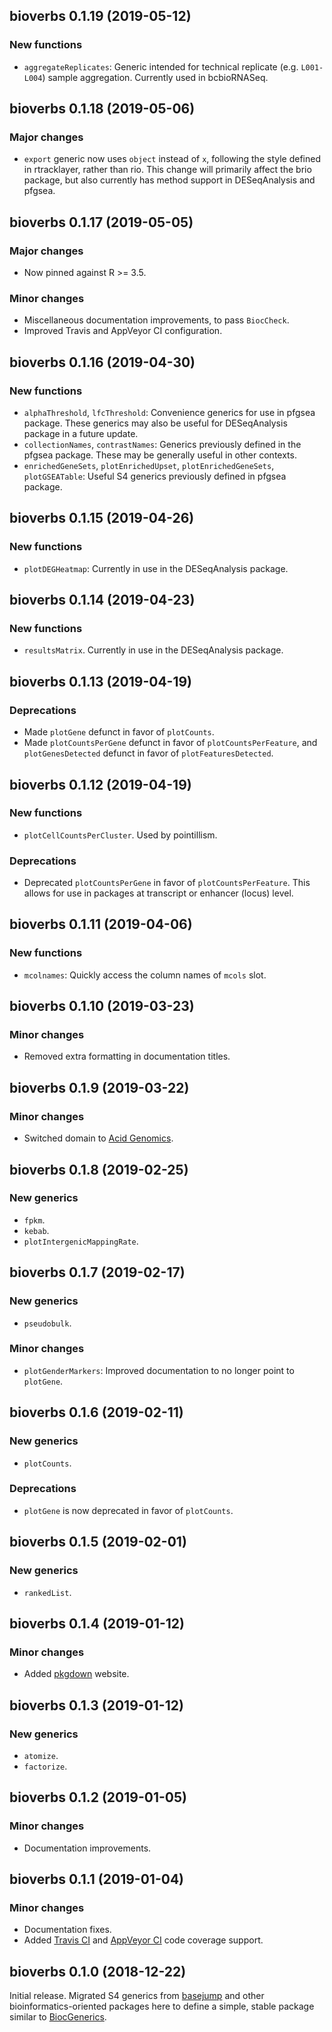 ## bioverbs 0.1.19 (2019-05-12)

### New functions

- `aggregateReplicates`: Generic intended for technical replicate
  (e.g. `L001-L004`) sample aggregation. Currently used in bcbioRNASeq.



## bioverbs 0.1.18 (2019-05-06)

### Major changes

- `export` generic now uses `object` instead of `x`, following the style defined
  in rtracklayer, rather than rio. This change will primarily affect the brio
  package, but also currently has method support in DESeqAnalysis and pfgsea.



## bioverbs 0.1.17 (2019-05-05)

### Major changes

- Now pinned against R >= 3.5.

### Minor changes

- Miscellaneous documentation improvements, to pass `BiocCheck`.
- Improved Travis and AppVeyor CI configuration.



## bioverbs 0.1.16 (2019-04-30)

### New functions

- `alphaThreshold`, `lfcThreshold`: Convenience generics for use in pfgsea
  package. These generics may also be useful for DESeqAnalysis package in a
  future update.
- `collectionNames`, `contrastNames`: Generics previously defined in the pfgsea
  package. These may be generally useful in other contexts.
- `enrichedGeneSets`, `plotEnrichedUpset`, `plotEnrichedGeneSets`,
  `plotGSEATable`: Useful S4 generics previously defined in pfgsea package.



## bioverbs 0.1.15 (2019-04-26)

### New functions

- `plotDEGHeatmap`: Currently in use in the DESeqAnalysis package.



## bioverbs 0.1.14 (2019-04-23)

### New functions

- `resultsMatrix`. Currently in use in the DESeqAnalysis package.



## bioverbs 0.1.13 (2019-04-19)

### Deprecations

- Made `plotGene` defunct in favor of `plotCounts`.
- Made `plotCountsPerGene` defunct in favor of `plotCountsPerFeature`, and
  `plotGenesDetected` defunct in favor of `plotFeaturesDetected`.



## bioverbs 0.1.12 (2019-04-19)

### New functions

- `plotCellCountsPerCluster`. Used by pointillism.

### Deprecations

- Deprecated `plotCountsPerGene` in favor of `plotCountsPerFeature`. This
  allows for use in packages at transcript or enhancer (locus) level.



## bioverbs 0.1.11 (2019-04-06)

### New functions

- `mcolnames`: Quickly access the column names of `mcols` slot.



## bioverbs 0.1.10 (2019-03-23)

### Minor changes

- Removed extra formatting in documentation titles.



## bioverbs 0.1.9 (2019-03-22)

### Minor changes

- Switched domain to [Acid Genomics][].



## bioverbs 0.1.8 (2019-02-25)

### New generics

- `fpkm`.
- `kebab`.
- `plotIntergenicMappingRate`.



## bioverbs 0.1.7 (2019-02-17)

### New generics

- `pseudobulk`.

### Minor changes

- `plotGenderMarkers`: Improved documentation to no longer point to `plotGene`.



## bioverbs 0.1.6 (2019-02-11)

### New generics

- `plotCounts`.

### Deprecations

- `plotGene` is now deprecated in favor of `plotCounts`.



## bioverbs 0.1.5 (2019-02-01)

### New generics

- `rankedList`.



## bioverbs 0.1.4 (2019-01-12)

### Minor changes

- Added [pkgdown][] website.



## bioverbs 0.1.3 (2019-01-12)

### New generics

- `atomize`.
- `factorize`.



## bioverbs 0.1.2 (2019-01-05)

### Minor changes

- Documentation improvements.



## bioverbs 0.1.1 (2019-01-04)

### Minor changes

- Documentation fixes.
- Added [Travis CI][] and [AppVeyor CI][] code coverage support.



## bioverbs 0.1.0 (2018-12-22)

Initial release. Migrated S4 generics from [basejump][] and other
bioinformatics-oriented packages here to define a simple, stable package similar
to [BiocGenerics][].



[Acid Genomics]: https://acidgenomics.com/
[AppVeyor CI]: https://www.appveyor.com/
[basejump]: https://basejump.acidgenomics.com/
[BiocGenerics]: https://bioconductor.org/packages/BiocGenerics/
[pkgdown]: https://pkgdown.r-lib.org/
[Travis CI]: https://travis-ci.com/
